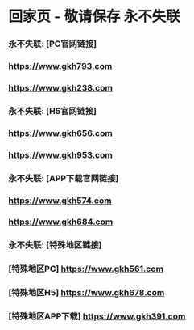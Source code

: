 # 回家页 - 敬请保存 永不失联


### 永不失联:  [PC官网链接]
### <https://www.gkh793.com>
### <https://www.gkh238.com>
### 永不失联:  [H5官网链接]
### <https://www.gkh656.com>
### <https://www.gkh953.com>
### 永不失联:  [APP下载官网链接]
### <https://www.gkh574.com>
### <https://www.gkh684.com>
### 永不失联:  [特殊地区链接]
### [特殊地区PC] <https://www.gkh561.com>
### [特殊地区H5] <https://www.gkh678.com>
### [特殊地区APP下载] <https://www.gkh391.com>
<!--
**emc00123/emc00123** is a ✨ _special_ ✨ repository because its `README.md` (this file) appears on your GitHub profile.

Here are some ideas to get you started:

- 🔭 I’m currently working on ...
- 🌱 I’m currently learning ...
- 👯 I’m looking to collaborate on ...
- 🤔 I’m looking for help with ...
- 💬 Ask me about ...
- 📫 How to reach me: ...
- 😄 Pronouns: ...
- ⚡ Fun fact: ...
-->
